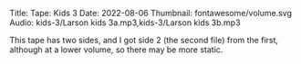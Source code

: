 Title: Tape: Kids 3
Date: 2022-08-06
Thumbnail: fontawesome/volume.svg
Audio: kids-3/Larson kids 3a.mp3,kids-3/Larson kids 3b.mp3

This tape has two sides, and I got side 2 (the second file) from the first, although at a lower volume, so there may be more static.
